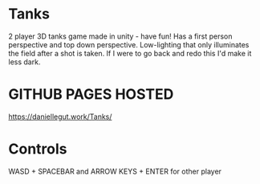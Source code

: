 # Tanks
2 player 3D tanks game made in unity - have fun! Has a first person perspective and top down perspective. Low-lighting that only illuminates the field after a shot is taken. If I were to go back and redo this I'd make it less dark.

# GITHUB PAGES HOSTED
https://daniellegut.work/Tanks/

# Controls
WASD + SPACEBAR and
ARROW KEYS + ENTER for other player
